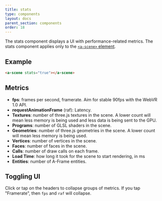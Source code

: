 ```yaml
---
title: stats
type: components
layout: docs
parent_section: components
order: 18
---
```


The stats component displays a UI with performance-related metrics. The stats component applies only to the [`<a-scene>` element][scene].

## Example

```html
<a-scene stats="true"></a-scene>
```

## Metrics

- **fps**: frames per second, framerate. Aim for stable 90fps with the WebVR 1.0 API.
- **requestAnimationFrame** (raf): Latency.
- **Textures**: number of three.js textures in the scene. A lower count will mean less memory is being used and less data is being sent to the GPU.
- **Programs**: number of GLSL shaders in the scene.
- **Geometries**: number of three.js geometries in the scene. A lower count will mean less memory is being used.
- **Vertices**: number of vertices in the scene.
- **Faces**: number of faces in the scene.
- **Calls**: number of draw calls on each frame.
- **Load Time**: how long it took for the scene to start rendering, in ms
- **Entities**: number of A-Frame entities.

## Toggling UI

Click or tap on the headers to collapse groups of metrics. If you tap "Framerate", then `fps` and `raf` will collapse.

[scene]: ../core/scene.md
